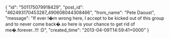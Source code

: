  {
   "id": "501175079918429",
   "post_id": "462493170453287_490608044308466",
   "from_name": "Pete Daoust",
   "message": "If ever I�m wrong here, I accept to be kicked out of this group and to never come back�.so here is your chance to get rid of me�.forever..!!!   :D",
   "created_time": "2013-04-09T14:59:41+0000"
 }
